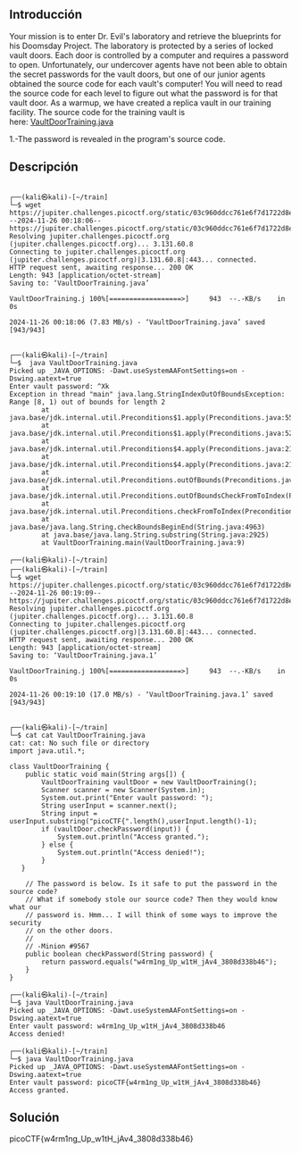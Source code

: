 ## Introducción
Your mission is to enter Dr. Evil's laboratory and retrieve the blueprints for his Doomsday Project. The laboratory is protected by a series of locked vault doors. Each door is controlled by a computer and requires a password to open. Unfortunately, our undercover agents have not been able to obtain the secret passwords for the vault doors, but one of our junior agents obtained the source code for each vault's computer! You will need to read the source code for each level to figure out what the password is for that vault door. As a warmup, we have created a replica vault in our training facility. The source code for the training vault is here: [VaultDoorTraining.java](https://jupiter.challenges.picoctf.org/static/03c960ddcc761e6f7d1722d8e6212db3/VaultDoorTraining.java)

1.-The password is revealed in the program's source code.
## Descripción
```

┌──(kali㉿kali)-[~/train]
└─$ wget https://jupiter.challenges.picoctf.org/static/03c960ddcc761e6f7d1722d8e6212db3/VaultDoorTraining.java
--2024-11-26 00:18:06--  https://jupiter.challenges.picoctf.org/static/03c960ddcc761e6f7d1722d8e6212db3/VaultDoorTraining.java
Resolving jupiter.challenges.picoctf.org (jupiter.challenges.picoctf.org)... 3.131.60.8
Connecting to jupiter.challenges.picoctf.org (jupiter.challenges.picoctf.org)|3.131.60.8|:443... connected.
HTTP request sent, awaiting response... 200 OK
Length: 943 [application/octet-stream]
Saving to: ‘VaultDoorTraining.java’

VaultDoorTraining.j 100%[==================>]     943  --.-KB/s    in 0s      

2024-11-26 00:18:06 (7.83 MB/s) - ‘VaultDoorTraining.java’ saved [943/943]

                                                                               
┌──(kali㉿kali)-[~/train]
└─$  java VaultDoorTraining.java
Picked up _JAVA_OPTIONS: -Dawt.useSystemAAFontSettings=on -Dswing.aatext=true
Enter vault password: ^Xk
Exception in thread "main" java.lang.StringIndexOutOfBoundsException: Range [8, 1) out of bounds for length 2
        at java.base/jdk.internal.util.Preconditions$1.apply(Preconditions.java:55)
        at java.base/jdk.internal.util.Preconditions$1.apply(Preconditions.java:52)
        at java.base/jdk.internal.util.Preconditions$4.apply(Preconditions.java:213)
        at java.base/jdk.internal.util.Preconditions$4.apply(Preconditions.java:210)
        at java.base/jdk.internal.util.Preconditions.outOfBounds(Preconditions.java:98)
        at java.base/jdk.internal.util.Preconditions.outOfBoundsCheckFromToIndex(Preconditions.java:112)
        at java.base/jdk.internal.util.Preconditions.checkFromToIndex(Preconditions.java:349)
        at java.base/java.lang.String.checkBoundsBeginEnd(String.java:4963)
        at java.base/java.lang.String.substring(String.java:2925)
        at VaultDoorTraining.main(VaultDoorTraining.java:9)
                                                                               
┌──(kali㉿kali)-[~/train]
┌──(kali㉿kali)-[~/train]
└─$ wget https://jupiter.challenges.picoctf.org/static/03c960ddcc761e6f7d1722d8e6212db3/VaultDoorTraining.java
--2024-11-26 00:19:09--  https://jupiter.challenges.picoctf.org/static/03c960ddcc761e6f7d1722d8e6212db3/VaultDoorTraining.java
Resolving jupiter.challenges.picoctf.org (jupiter.challenges.picoctf.org)... 3.131.60.8
Connecting to jupiter.challenges.picoctf.org (jupiter.challenges.picoctf.org)|3.131.60.8|:443... connected.
HTTP request sent, awaiting response... 200 OK
Length: 943 [application/octet-stream]
Saving to: ‘VaultDoorTraining.java.1’

VaultDoorTraining.j 100%[==================>]     943  --.-KB/s    in 0s      

2024-11-26 00:19:10 (17.0 MB/s) - ‘VaultDoorTraining.java.1’ saved [943/943]

                                                                               
┌──(kali㉿kali)-[~/train]
└─$ cat cat VaultDoorTraining.java
cat: cat: No such file or directory
import java.util.*;

class VaultDoorTraining {
    public static void main(String args[]) {
        VaultDoorTraining vaultDoor = new VaultDoorTraining();
        Scanner scanner = new Scanner(System.in); 
        System.out.print("Enter vault password: ");
        String userInput = scanner.next();
        String input = userInput.substring("picoCTF{".length(),userInput.length()-1);
        if (vaultDoor.checkPassword(input)) {
            System.out.println("Access granted.");
        } else {
            System.out.println("Access denied!");
        }
   }

    // The password is below. Is it safe to put the password in the source code?
    // What if somebody stole our source code? Then they would know what our
    // password is. Hmm... I will think of some ways to improve the security
    // on the other doors.
    //
    // -Minion #9567
    public boolean checkPassword(String password) {
        return password.equals("w4rm1ng_Up_w1tH_jAv4_3808d338b46");
    }
}
                                                                               
┌──(kali㉿kali)-[~/train]
└─$ java VaultDoorTraining.java
Picked up _JAVA_OPTIONS: -Dawt.useSystemAAFontSettings=on -Dswing.aatext=true
Enter vault password: w4rm1ng_Up_w1tH_jAv4_3808d338b46
Access denied!
                                                                               
┌──(kali㉿kali)-[~/train]
└─$ java VaultDoorTraining.java
Picked up _JAVA_OPTIONS: -Dawt.useSystemAAFontSettings=on -Dswing.aatext=true
Enter vault password: picoCTF{w4rm1ng_Up_w1tH_jAv4_3808d338b46} 
Access granted.

```

## Solución 
picoCTF{w4rm1ng_Up_w1tH_jAv4_3808d338b46}
